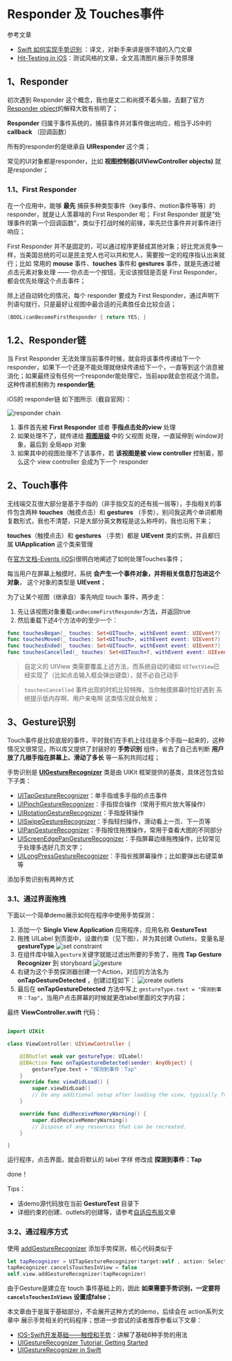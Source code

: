 # Responder 及 Touches事件

参考文章 
 - [Swift 如何实现手势识别](http://www.oschina.net/translate/implement-gesture-recognizers-swift) ：译文，对新手来讲是很不错的入门文章
 - [Hit-Testing in iOS](http://smnh.me/hit-testing-in-ios/)：测试风格的文章，全文高清图片展示手势原理


## 1、Responder

初次遇到 Responder 这个概念，我也是丈二和尚摸不着头脑，去翻了官方[Responder object](https://developer.apple.com/library/ios/documentation/General/Conceptual/Devpedia-CocoaApp/Responder.html)的解释大致有些明了；

**Responder** 归属于事件系统的，捕获事件并对事件做出响应，相当于JS中的 **callback** （回调函数）

所有的responder的是继承自 **UIResponder** 这个类；

常见的UI对象都是responder，比如 **视图控制器(UIViewController objects)** 就是responder；

### 1.1、First Responder

在一个应用中，能够 **最先** 捕获多种类型事件（key事件、motion事件等等）的 responder，就是让人羡慕啥的 First Responder 啦； First Responder 就是“处理事件的第一个回调函数”，类似于打战时候的前锋，率先拦住事件并对事件进行响应；

First Responder 并不是固定的，可以通过程序更替成其他对象；好比党派竞争一样，当美国总统的可以是民主党人也可以共和党人，需要按一定的程序指认出来就行；比如 常用的 **mouse** 事件、**touches** 事件和 **gestures** 事件，就是先通过被点击元素对象处理 —— 你点击一个按钮，无论该按钮是否是 First Responder，都会优先处理这个点击事件；

除上述自动转化的情况，每个 responder 要成为 First Responder，通过声明下列语句就行，只是最好让视图中最合适的元素胜任会比较合适； 

```swift
(BOOL)canBecomeFirstResponder { return YES; }
```


## 1.2、Responder链

当 First Responder 无法处理当前事件时候，就会将该事件传递给下一个responder，如果下一个还是不能处理就继续传递给下一个，一直等到这个消息被消化；如果最终没有任何一个responder能处理它，当前app就会忽视这个消息。这种传递机制称为 **responder链**;

iOS的 responder链 如下图所示（截自官网）：

![responder chain](https://lh3.googleusercontent.com/-U5Uw_k7Y_Fc/Vy8Ey4cmfbI/AAAAAAAAClM/AgKhk6fuNr8X4R9_Eub8ELmw2iWnjdk7ACCo/s800/2016-05-08_17-17-29.png)

 1. 事件首先被 **First Responder** 或者 **手指点击处的view** 处理
 2. 如果处理不了，就传递给 **[视图层级](https://developer.apple.com/library/ios/documentation/General/Conceptual/Devpedia-CocoaApp/View%20Hierarchy.html#//apple_ref/doc/uid/TP40009071-CH2-SW1)** 中的 父视图 处理，一直延伸到 window对象，最后到 全局app 对象
 3. 如果其中的视图处理不了该事件，若 **该视图是被 view controller** 控制着，那么这个 view controller 会成为下一个 responder


## 2、Touch事件

无线端交互很大部分是基于手指的（非手指交互的还有摇一摇等），手指相关的事件包含两种 **touches**（触摸点击）和 **gestures** （手势），别问我这两个单词都用复数形式，我也不清楚，只是大部分英文教程是这么称呼的，我也沿用下来；

 **touches**（触摸点击）和 **gestures** （手势）都是 **UIEvent** 类的实例，并且都归属 **UIApplication** 这个类来管理

在[官方文档-Events (iOS)](https://developer.apple.com/library/ios/documentation/General/Conceptual/Devpedia-CocoaApp/EventHandlingiPhone.html#//apple_ref/doc/uid/TP40009071-CH13-SW1)很明白地阐述了如何处理Touches事件；

每当用户在屏幕上触摸时，系统 **会产生一个事件对象，并将相关信息打包进这个对象**， 这个对象的类型是 **UIEvent**；


为了让某个视图（继承自）事先响应 touch 事件，两步走：
  1. 先让该视图对象重载`canBecomeFirstResponder`方法，并返回true
  2. 然后重载下述4个方法中的至少一个：

```swift
func touchesBegan(_ touches: Set<UITouch>, withEvent event: UIEvent?) 
func touchesMoved(_ touches: Set<UITouch>, withEvent event: UIEvent?) 
func touchesEnded(_ touches: Set<UITouch>, withEvent event: UIEvent?) 
func touchesCancelled(_ touches: Set<UITouch>?, withEvent event: UIEvent?)
```

> 自定义的 UIView 类需要覆盖上述方法，而系统自动的诸如 `UITextView`已经实现了（比如点击输入框会弹出键盘），就不必自己动手

> `touchesCancelled` 事件出现的时机比较特殊，当你触摸屏幕时恰好遇到 系统提示低内存啊、用户来电啊 这类情况就会触发；

## 3、Gesture识别

Touch事件是比较底层的事件，平时我们在手机上往往是多个手指一起来的，这种情况又很常见，所以库又提供了封装好的 **手势识别** 组件，省去了自己去判断 **用户放了几根手指在屏幕上、滑动了多长** 等一系列共同过程；

手势识别是 **[UIGestureRecognizer](https://developer.apple.com/library/ios/documentation/UIKit/Reference/UIGestureRecognizer_Class/)** 类是由 UIKit 框架提供的基类，具体还包含如下子类：
 - [UITapGestureRecognizer](https://developer.apple.com/library/ios/documentation/UIKit/Reference/UITapGestureRecognizer_Class/index.html#//apple_ref/occ/cl/UITapGestureRecognizer)：单手指或多手指的点击事件
 - [UIPinchGestureRecognizer](https://developer.apple.com/library/ios/documentation/UIKit/Reference/UIPinchGestureRecognizer_Class/index.html#//apple_ref/occ/cl/UIPinchGestureRecognizer)：手指捏合操作（常用于照片放大等操作）
 - [UIRotationGestureRecognizer](https://developer.apple.com/library/ios/documentation/UIKit/Reference/UIRotateGestureRecognizer_Class/index.html#//apple_ref/occ/cl/UIRotationGestureRecognizer)：手指旋转操作
 - [UISwipeGestureRecognizer](https://developer.apple.com/library/ios/documentation/UIKit/Reference/UISwipeGestureRecognizer_Class/index.html#//apple_ref/occ/cl/UISwipeGestureRecognizer)：手指轻扫操作，滑动看上一页、下一页等
 - [UIPanGestureRecognizer](https://developer.apple.com/library/ios/documentation/UIKit/Reference/UIPanGestureRecognizer_Class/index.html#//apple_ref/occ/cl/UIPanGestureRecognizer)：手指按住拖拽操作，常用于查看大图的不同部分
 - [UIScreenEdgePanGestureRecognizer](https://developer.apple.com/library/ios/documentation/UIKit/Reference/UIScreenEdgePanGestureRecognizer_class/index.html#//apple_ref/occ/cl/UIScreenEdgePanGestureRecognizer)：手指屏幕边缘拖拽操作，比较常见于处理多选好几页文字；
 - [UILongPressGestureRecognizer](https://developer.apple.com/library/ios/documentation/UIKit/Reference/UILongPressGestureRecognizer_Class/index.html#//apple_ref/occ/cl/UILongPressGestureRecognizer)：手指长按屏幕操作；比如要弹出右键菜单等
 

添加手势识别有两种方式

### 3.1、通过界面拖拽



下面以一个简单demo展示如何在程序中使用手势探测：

 1. 添加一个 **Single View Application** 应用程序，应用名称 **GestureTest**
 2. 拖拽 UILabel 到页面中，设置约束（见下图），并为其创建 Outlets，变量名是 **gestureType**
![set constraint](https://lh3.googleusercontent.com/-NbdpXGggH4E/Vy8nRSwOthI/AAAAAAAACl4/cc_Wqev2SaQDYmK6YYYhds4mu3fkaJW2wCCo/s800/2016-05-08_19-45-22.png) 
 3. 在组件库中输入`gesture`关键字就能过滤出所要的手势了，拖拽 **Tap Gesture Recognizer** 到 storyboard
![gesture](https://lh3.googleusercontent.com/-ohoju9IN2tE/Vy8RB18XrKI/AAAAAAAAClg/YETA6r1YtDoe2qsnip_qeXYGIkEnF3NaQCCo/s800/2016-05-08_18-11-53.png)
 4. 右键为这个手势探测器创建一个Action，对应的方法名为 **onTapGestureDetected** ，创建过程如下：
 ![create outlets](https://lh3.googleusercontent.com/-BbGS-mtTeAo/Vy8mGaRXUAI/AAAAAAAACls/UIMSZmLYXzAS0u5JTNeeeecPiyoeRwFjgCCo/s800/2016-05-08_19-19-39.png)
 5. 最后在 **onTapGestureDetected** 方法中写上 `gestureType.text = "探测到事件：Tap"`，当用户点击屏幕的时候就更改label里面的文字内容；

最终 **ViewController.swift** 代码：

```swift

import UIKit

class ViewController: UIViewController {

    @IBOutlet weak var gestureType: UILabel!
    @IBAction func onTapGestureDetected(sender: AnyObject) {
        gestureType.text = "探测到事件：Tap"
    }
    override func viewDidLoad() {
        super.viewDidLoad()
        // Do any additional setup after loading the view, typically from a nib.
    }

    override func didReceiveMemoryWarning() {
        super.didReceiveMemoryWarning()
        // Dispose of any resources that can be recreated.
    }

}
```
 
运行程序，点击界面，就会将默认的 label 字样 修改成 **探测到事件：Tap**

done！


Tips：

 - 该demo源代码放在当前 **GestureTest** 目录下
 - 详细约束的创建、outlets的创建等，请参考[自适应布局](../basic/adaptive.md)文章


### 3.2、通过程序方式


使用 [addGestureRecognizer](https://developer.apple.com/library/ios/documentation/UIKit/Reference/UIView_Class/#//apple_ref/occ/instm/UIView/addGestureRecognizer:) 添加手势探测，核心代码类似于

```swift
let tapRecognizer = UITapGestureRecognizer(target:self , action: Selector("handleBackgroundTap:"));
tapRecognizer.cancelsTouchesInView = false
self.view.addGestureRecognizer(tapRecognizer)
```

由于Gesture是建立在 touch 事件基础上的，因此 **如果需要手势识别，一定要将 `cancelsTouchesInViews` 设置成false**； 

本文章由于是属于基础部分，不会展开这种方式的demo，后续会在 action系列文章中 展示手势相关的代码程序；想进一步尝试的读者推荐参看以下文章：
 - [IOS-Swift开发基础——触控和手势](https://segmentfault.com/a/1190000004743547)：讲解了基础6种手势的用法
 - [UIGestureRecognizer Tutorial: Getting Started](https://www.raywenderlich.com/76020/using-uigesturerecognizer-with-swift-tutorial)
 - [UIGestureRecognizer in Swift](http://rshankar.com/uigesturerecognizer-in-swift/)